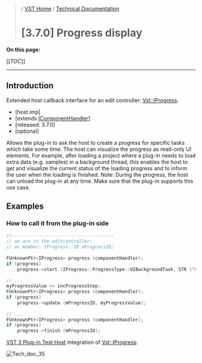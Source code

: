 >/ [VST Home](../../../) / [Technical Documentation](../../Index.md)
>
># \[3.7.0\] Progress display

**On this page:**

[[_TOC_]]

---

## Introduction

Extended host callback interface for an edit controller: [Vst::IProgress](https://steinbergmedia.github.io/vst3_doc/vstinterfaces//classSteinberg_1_1Vst_1_1IProgress.html).

- \[host imp\]
- [extends [IComponentHandler](https://steinbergmedia.github.io/vst3_doc/vstinterfaces/classSteinberg_1_1Vst_1_1IComponentHandler.html)]
- \[released: 3.7.0\]
- \[optional\]

Allows the plug-in to ask the host to create a progress for specific tasks which take some time. The host can visualize the progress as read-only UI elements. For example, after loading a project where a plug-in needs to load extra data (e.g. samples) in a background thread, this enables the host to get and visualize the current status of the loading progress and to inform the user when the loading is finished. Note: During the progress, the host can unload the plug-in at any time. Make sure that the plug-in supports this use case.

## Examples

### How to call it from the plug-in side

``` c++
//--------------------------------------
// we are in the editcontroller:
// as member: IProgress::ID mProgressID;
  
FUnknownPtr<IProgress> progress (componentHandler);
if (progress)
    progress->start (IProgress::ProgressType::UIBackgroundTask, STR ("Load Samples..."), mProgressID);
  
// ...
myProgressValue += incProgressStep;
FUnknownPtr<IProgress> progress (componentHandler);
if (progress)
    progress->update (mProgressID, myProgressValue);
  
// ...
FUnknownPtr<IProgress> progress (componentHandler);
if (progress)
    progress->finish (mProgressID);
```

[VST 3 Plug-in Test Host](../../../What+is+the+VST+3+SDK/Plug-in+Test+Host.md) integration of [Vst::IProgress](https://steinbergmedia.github.io/vst3_doc/vstinterfaces//classSteinberg_1_1Vst_1_1IProgress.html):

![Tech_doc_35](../../../../resources/tech_doc_35.png)
